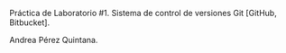 Práctica de Laboratorio #1.  Sistema de control de versiones Git [GitHub, Bitbucket]. 

Andrea Pérez Quintana.
